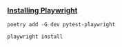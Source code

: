 ### [Installing Playwright](https://playwright.dev/python/docs/intro#installing-playwright)

```cfgrlanguage
poetry add -G dev pytest-playwright
```
```cfgrlanguage
playwright install
```